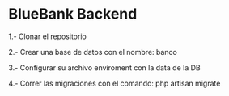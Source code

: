 <h1>BlueBank Backend</h1>
<p>1.- Clonar el repositorio</p>
<p>2.- Crear una base de datos con el nombre: banco</p>
<p>3.- Configurar su archivo enviroment con la data de la DB</p>
<p>4.- Correr las migraciones con el comando: php artisan migrate</p>